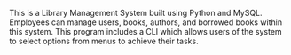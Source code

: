 This is a Library Management System built using Python and MySQL.
Employees can manage users, books, authors, and borrowed books within this system.
This program includes a CLI which allows users of the system to select options from menus to achieve their tasks.
